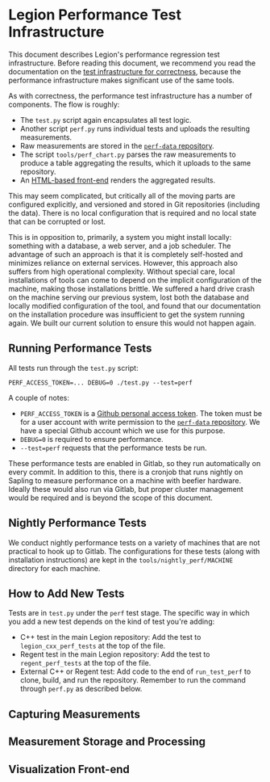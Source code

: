 # Legion Performance Test Infrastructure

This document describes Legion's performance regression test
infrastructure. Before reading this document, we recommend you read
the documentation on the [test infrastructure for
correctness](README.test.md), because the performance infrastructure
makes significant use of the same tools.

As with correctness, the performance test infrastructure has a number
of components. The flow is roughly:

  * The `test.py` script again encapsulates all test logic.
  * Another script `perf.py` runs individual tests and uploads the
    resulting measurements.
  * Raw measurements are stored in the
    [`perf-data` repository](https://github.com/StanfordLegion/perf-data).
  * The script `tools/perf_chart.py` parses the raw measurements to
    produce a table aggregating the results, which it uploads to the
    same repository.
  * An [HTML-based front-end](https://stanfordlegion.github.io/perf-frontend/perf_chart.html)
    renders the aggregated results.

This may seem complicated, but critically all of the moving parts are
configured explicitly, and versioned and stored in Git repositories
(including the data). There is no local configuration that is required
and no local state that can be corrupted or lost.

This is in opposition to, primarily, a system you might install
locally: something with a database, a web server, and a job
scheduler. The advantage of such an approach is that it is completely
self-hosted and minimizes reliance on external services. However, this
approach also suffers from high operational complexity. Without
special care, local installations of tools can come to depend on the
implicit configuration of the machine, making those installations
brittle. We suffered a hard drive crash on the machine serving our
previous system, lost both the database and locally modified
configuration of the tool, and found that our documentation on the
installation procedure was insufficient to get the system running
again. We built our current solution to ensure this would not happen
again.

## Running Performance Tests

All tests run through the `test.py` script:

```
PERF_ACCESS_TOKEN=... DEBUG=0 ./test.py --test=perf
```

A couple of notes:

  * `PERF_ACCESS_TOKEN` is a [Github personal access
    token](https://github.com/settings/tokens). The token must be for
    a user account with write permission to the
    [`perf-data` repository](https://github.com/StanfordLegion/perf-data).
    We have a special Github account which we use for this purpose.
  * `DEBUG=0` is required to ensure performance.
  * `--test=perf` requests that the performance tests be run.

These performance tests are enabled in Gitlab, so they run
automatically on every commit. In addition to this, there is a cronjob
that runs nightly on Sapling to measure performance on a machine with
beefier hardware. Ideally these would also run via Gitlab, but proper
cluster management would be required and is beyond the scope of this
document.

## Nightly Performance Tests

We conduct nightly performance tests on a variety of machines that are
not practical to hook up to Gitlab. The configurations for these tests
(along with installation instructions) are kept in the
`tools/nightly_perf/MACHINE` directory for each machine.

## How to Add New Tests

Tests are in `test.py` under the `perf` test stage. The specific way in
which you add a new test depends on the kind of test you're adding:

  * C++ test in the main Legion repository: Add the test to
    `legion_cxx_perf_tests` at the top of the file.
  * Regent test in the main Legion repository: Add the test to
    `regent_perf_tests` at the top of the file.
  * External C++ or Regent test: Add code to the end of
    `run_test_perf` to clone, build, and run the repository. Remember
    to run the command through `perf.py` as described below.

## Capturing Measurements

## Measurement Storage and Processing

## Visualization Front-end

